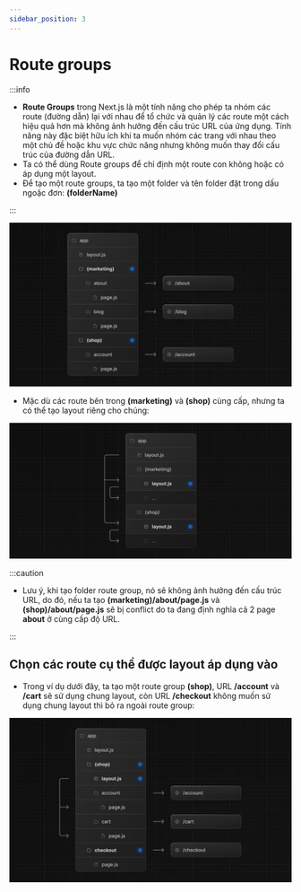 ```yaml
---
sidebar_position: 3
---
```


# Route groups

:::info

- **Route Groups** trong Next.js là một tính năng cho phép ta nhóm các route (đường dẫn) lại với nhau để tổ chức và quản lý các route một cách hiệu quả hơn mà không ảnh hưởng đến cấu trúc URL của ứng dụng. Tính năng này đặc biệt hữu ích khi ta muốn nhóm các trang với nhau theo một chủ đề hoặc khu vực chức năng nhưng không muốn thay đổi cấu trúc của đường dẫn URL.
- Ta có thể dùng Route groups để chỉ định một route con không hoặc có áp dụng một layout.
- Để tạo một route groups, ta tạo một folder và tên folder đặt trong dấu ngoặc đơn: **(folderName)**

:::

![1724139151366](image/route-groups/1724139151366.png)

- Mặc dù các route bên trong **(marketing)** và **(shop)** cùng cấp, nhưng ta có thể tạo layout riêng cho chúng:

![1724139313041](image/route-groups/1724139313041.png)

:::caution

- Lưu ý, khi tạo folder route group, nó sẽ không ảnh hưởng đến cấu trúc URL, do đó, nếu ta tạo **(marketing)/about/page.js** và **(shop)/about/page.js** sẽ bị conflict do ta đang định nghĩa cả 2 page **about** ở cùng cấp độ URL.

:::

## Chọn các route cụ thể được layout áp dụng vào

- Trong ví dụ dưới đây, ta tạo một route group **(shop)**, URL **/account** và **/cart** sẽ sử dụng chung layout, còn URL **/checkout** không muốn sử dụng chung layout thì bỏ ra ngoài route group:

![1724140095546](image/route-groups/1724140095546.png)
